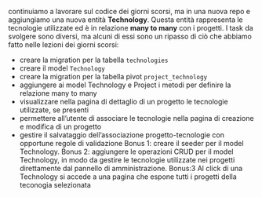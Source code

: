 continuiamo a lavorare sul codice dei giorni scorsi, ma in una nuova repo e aggiungiamo una nuova entità **Technology**. Questa entità rappresenta le tecnologie utilizzate ed è in relazione **many to many** con i progetti.
I task da svolgere sono diversi, ma alcuni di essi sono un ripasso di ciò che abbiamo fatto nelle lezioni dei giorni scorsi:
- creare la migration per la tabella `technologies`
- creare il model `Technology`
- creare la migration per la tabella pivot `project_technology`
- aggiungere ai model Technology e Project i metodi per definire la relazione many to many
- visualizzare nella pagina di dettaglio di un progetto le tecnologie utilizzate, se presenti
- permettere all’utente di associare le tecnologie nella pagina di creazione e modifica di un progetto
- gestire il salvataggio dell’associazione progetto-tecnologie con opportune regole di validazione
Bonus 1:
creare il seeder per il model Technology.
Bonus 2:
aggiungere le operazioni CRUD per il model Technology, in modo da gestire le tecnologie utilizzate nei progetti direttamente dal pannello di amministrazione.
Bonus:3
Al click di una Technology si accede a una pagina che espone tutti i progetti della teconogia selezionata
